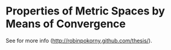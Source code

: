Properties of Metric Spaces by Means of Convergence
=============

See for more info (http://robinpokorny.github.com/thesis/).


